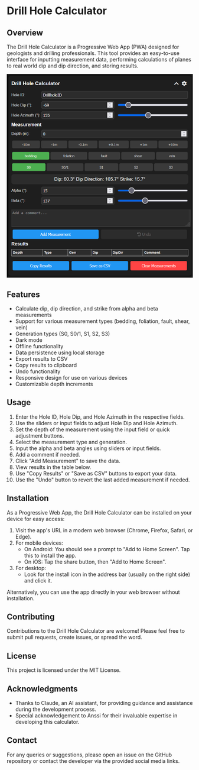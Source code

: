 # Drill Hole Calculator

## Overview

The Drill Hole Calculator is a Progressive Web App (PWA) designed for geologists and drilling professionals. This tool provides an easy-to-use interface for inputting measurement data, performing calculations of planes to real world dip and dip direction, and storing results.

![Drill Hole Calculator Screenshot](dhcalc_screenshot.png)

## Features

- Calculate dip, dip direction, and strike from alpha and beta measurements
- Support for various measurement types (bedding, foliation, fault, shear, vein)
- Generation types (S0, S0/1, S1, S2, S3)
- Dark mode
- Offline functionality
- Data persistence using local storage
- Export results to CSV
- Copy results to clipboard
- Undo functionality
- Responsive design for use on various devices
- Customizable depth increments

## Usage

1. Enter the Hole ID, Hole Dip, and Hole Azimuth in the respective fields.
2. Use the sliders or input fields to adjust Hole Dip and Hole Azimuth.
3. Set the depth of the measurement using the input field or quick adjustment buttons.
4. Select the measurement type and generation.
5. Input the alpha and beta angles using sliders or input fields.
6. Add a comment if needed.
7. Click "Add Measurement" to save the data.
8. View results in the table below.
9. Use "Copy Results" or "Save as CSV" buttons to export your data.
10. Use the "Undo" button to revert the last added measurement if needed.

## Installation

As a Progressive Web App, the Drill Hole Calculator can be installed on your device for easy access:

1. Visit the app's URL in a modern web browser (Chrome, Firefox, Safari, or Edge).
2. For mobile devices:
   - On Android: You should see a prompt to "Add to Home Screen". Tap this to install the app.
   - On iOS: Tap the share button, then "Add to Home Screen".
3. For desktop:
   - Look for the install icon in the address bar (usually on the right side) and click it.

Alternatively, you can use the app directly in your web browser without installation.

## Contributing

Contributions to the Drill Hole Calculator are welcome! Please feel free to submit pull requests, create issues, or spread the word.

## License

This project is licensed under the MIT License.

## Acknowledgments

- Thanks to Claude, an AI assistant, for providing guidance and assistance during the development process.
- Special acknowledgement to Anssi for their invaluable expertise in developing this calculator.

## Contact

For any queries or suggestions, please open an issue on the GitHub repository or contact the developer via the provided social media links.
